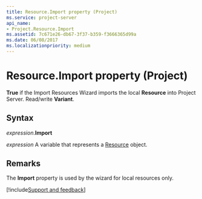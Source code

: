 ```yaml
---
title: Resource.Import property (Project)
ms.service: project-server
api_name:
- Project.Resource.Import
ms.assetid: 7c671e26-db67-3f37-b359-f3666365d99a
ms.date: 06/08/2017
ms.localizationpriority: medium
---
```



# Resource.Import property (Project)

 **True** if the Import Resources Wizard imports the local **Resource** into Project Server. Read/write **Variant**.


## Syntax

_expression_.**Import**

_expression_ A variable that represents a [Resource](./Project.Resource.md) object.


## Remarks

The **Import** property is used by the wizard for local resources only.

[!include[Support and feedback](~/includes/feedback-boilerplate.md)]